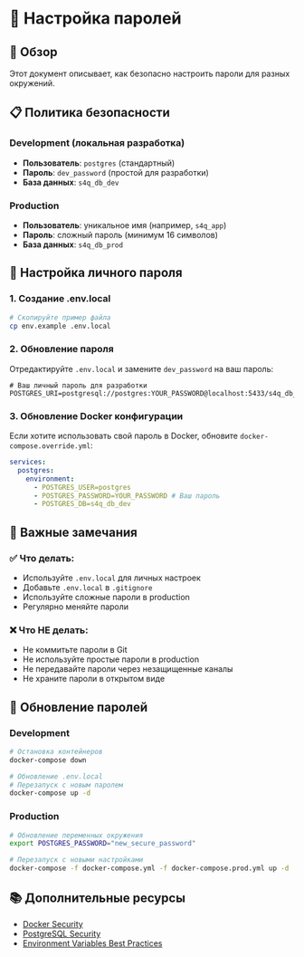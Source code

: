 # 🔐 Настройка паролей

## 🎯 Обзор

Этот документ описывает, как безопасно настроить пароли для разных окружений.

## 📋 Политика безопасности

### Development (локальная разработка)

- **Пользователь**: `postgres` (стандартный)
- **Пароль**: `dev_password` (простой для разработки)
- **База данных**: `s4q_db_dev`

### Production

- **Пользователь**: уникальное имя (например, `s4q_app`)
- **Пароль**: сложный пароль (минимум 16 символов)
- **База данных**: `s4q_db_prod`

## 🔧 Настройка личного пароля

### 1. Создание .env.local

```bash
# Скопируйте пример файла
cp env.example .env.local
```

### 2. Обновление пароля

Отредактируйте `.env.local` и замените `dev_password` на ваш пароль:

```env
# Ваш личный пароль для разработки
POSTGRES_URI=postgresql://postgres:YOUR_PASSWORD@localhost:5433/s4q_db_dev
```

### 3. Обновление Docker конфигурации

Если хотите использовать свой пароль в Docker, обновите `docker-compose.override.yml`:

```yaml
services:
  postgres:
    environment:
      - POSTGRES_USER=postgres
      - POSTGRES_PASSWORD=YOUR_PASSWORD # Ваш пароль
      - POSTGRES_DB=s4q_db_dev
```

## 🚨 Важные замечания

### ✅ Что делать:

- Используйте `.env.local` для личных настроек
- Добавьте `.env.local` в `.gitignore`
- Используйте сложные пароли в production
- Регулярно меняйте пароли

### ❌ Что НЕ делать:

- Не коммитьте пароли в Git
- Не используйте простые пароли в production
- Не передавайте пароли через незащищенные каналы
- Не храните пароли в открытом виде

## 🔄 Обновление паролей

### Development

```bash
# Остановка контейнеров
docker-compose down

# Обновление .env.local
# Перезапуск с новым паролем
docker-compose up -d
```

### Production

```bash
# Обновление переменных окружения
export POSTGRES_PASSWORD="new_secure_password"

# Перезапуск с новыми настройками
docker-compose -f docker-compose.yml -f docker-compose.prod.yml up -d
```

## 📚 Дополнительные ресурсы

- [Docker Security](https://docs.docker.com/engine/security/)
- [PostgreSQL Security](https://www.postgresql.org/docs/current/security.html)
- [Environment Variables Best Practices](https://12factor.net/config)
